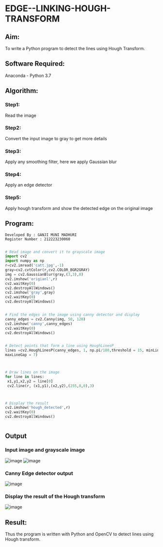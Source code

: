 # EDGE--LINKING-HOUGH-TRANSFORM
## Aim:
To write a Python program to detect the lines using Hough Transform.

## Software Required:
Anaconda - Python 3.7

## Algorithm:
### Step1:
Read the image

### Step2:
Convert the input image to gray to get more details

### Step3:
Apply any smoothing filter, here we apply Gaussian blur

### Step4:
Apply an edge detector

### Step5:
Apply hough transform and show the detected edge on the original image


## Program:

```
Developed By : GANJI MUNI MADHURI
Register Number : 212223230060
```
```Python

# Read image and convert it to grayscale image
import cv2
import numpy as np
r=cv2.imread('catt.jpg',-1)
gray=cv2.cvtColor(r,cv2.COLOR_BGR2GRAY)
img = cv2.GaussianBlur(gray,(3,3),0)
cv2.imshow('origianl',r)
cv2.waitKey(0)
cv2.destroyAllWindows()
cv2.imshow('gray',gray)
cv2.waitKey(0)
cv2.destroyAllWindows()


# Find the edges in the image using canny detector and display
canny_edges = cv2.Canny(img, 50, 120)
cv2.imshow('canny',canny_edges)
cv2.waitKey(0)
cv2.destroyAllWindows()


# Detect points that form a line using HoughLinesP
lines =cv2.HoughLinesP(canny_edges, 1, np.pi/180,threshold = 15, minLineLength =5 ,
maxLineGap = 7)



# Draw lines on the image
for line in lines:
 x1,y1,x2,y2 = line[0]
 cv2.line(r, (x1,y1),(x2,y2),(255,0,0),3)



# Display the result
cv2.imshow('hough_detected',r)
cv2.waitKey(0)
cv2.destroyAllWindows()



```
## Output

### Input image and grayscale image
![image](https://github.com/YendluriChandana/Edge-Linking-using-Hough-Transformm/assets/139842204/7472aed6-015c-4edc-a2f4-cb69115cdcf2)
![image](https://github.com/YendluriChandana/Edge-Linking-using-Hough-Transformm/assets/139842204/628ccfe0-2c2f-427e-a85e-64fcce137e38)


### Canny Edge detector output
![image](https://github.com/YendluriChandana/Edge-Linking-using-Hough-Transformm/assets/139842204/afe13819-3676-4f81-9791-8eca121ad802)



### Display the result of the Hough transform
![image](https://github.com/YendluriChandana/Edge-Linking-using-Hough-Transformm/assets/139842204/ccc07ce5-84ae-4c39-b59f-c5bda6a93383)




## Result:
Thus the program is written with Python and OpenCV to detect lines using Hough transform. 
